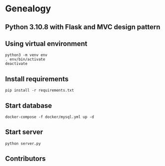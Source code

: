 # Genealogy

## Python 3.10.8 with Flask and MVC design pattern

## Using virtual environment

```
python3 -m venv env
. env/bin/activate
deactivate
```

## Install requirements

```
pip install -r requirements.txt
```

## Start database

```
docker-compose -f docker/mysql.yml up -d
```

## Start server

```
python server.py
```

## Contributors
